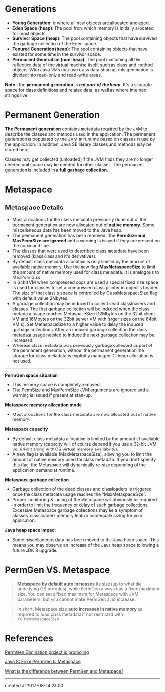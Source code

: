 # Generations

- **Young Generation**: is where all new objects are allocated and aged.
- **Eden Space (heap)**: The pool from which memory is initially allocated for most objects.
- **Survivor Space (heap)**: The pool containing objects that have survived the garbage collection of the Eden space.
- **Tenured Generation (heap)**: The pool containing objects that have existed for some time in the survivor space.
- **Permanent Generation (non-heap)**: The pool containing all the reflective data of the virtual machine itself, such as class and method objects. With Java VMs that use class data sharing, this generation is divided into read-only and read-write areas.

**Note** : the **permanent generation** is ***not part of the heap***. It's a separate space for class definitions and related data, as well as where interned strings live.



# Permanent Generation

**The Permanent generation** contains metadata required by the JVM to describe the classes and methods used in the application. The permanent generation is populated by the JVM at runtime based on classes in  use by the application. In addition, Java SE library classes and methods may be stored here.



Classes may get collected (unloaded) if the JVM finds they are no longer needed and space may be needed for other classes. The permanent generation is included in a **full garbage collection**.





# Metaspace

## Metaspace Details

- Most allocations for the class metadata previously done out of the permanent generation are now allocated out of **native memory**. Some miscellaneous  data has been moved to the Java heap.
- The permanent generation has been removed. The  **PermSize and  MaxPermSize are ignored** and a warning is issued if they are present on the command line.
- The klasses that were used to described class  metadata have been  removed (klassKlass and it's derivatives).
- By default class metadata allocation is only limited by the  amount of available native memory. Use the new flag **MaxMetaspaceSize** to limit the amount of  native memory used for class metadata. It is analogous to MaxPermSize.
- In 64bit VM when compressed oops are used a special fixed size  space is used for classes to set a compressed class pointer in object's header. The size  of that class's space is controlled by ClassMetaspaceSize flag with default value 2Mbytes.
- A garbage collection may be induced to collect dead classloaders  and classes. The first  garbage collection will be induced when the class metadata  usage reaches MetaspaceSize (12Mbytes on the 32bit client VM and 16Mbytes on the 32bit  server VM with larger sizes on the 64bit VM's). Set MetaspaceSize to a higher value to delay the induced garbage collections. After an induced garbage collection the class metadata usage needed to induce the next  garbage collection may be  increased.
- Whereas class metadata was previously garbage collected as part of the permanent generation, without the permanent generation the storage for class metadata is explicitly managed. C-heap allocation is not used.


---

**PermGen space situation**        

- This memory space is completely removed.
- The PermSize and MaxPermSize JVM arguments are ignored and a warning is issued if present at start-up.



**Metaspace memory allocation model**         

- Most allocations for the class metadata are now allocated out of native memory.



**Metaspace capacity**          

- By default class metadata allocation is limited by the amount of available native memory (capacity will of course depend if you use a 32-bit JVM vs. 64-bit along with OS virtual memory availability).
- A new flag is available (MaxMetaspaceSize), allowing you to limit the amount of native memory used for class metadata. If you don’t specify this flag, the Metaspace will dynamically re-size depending of the application demand at runtime.



**Metaspace garbage collection**            

- Garbage collection of the dead classes and classloaders is triggered once the class metadata usage reaches the “MaxMetaspaceSize”.
- Proper monitoring & tuning of the Metaspace will obviously be required in order to limit the frequency or delay of such garbage collections. Excessive Metaspace garbage collections may be a symptom of classes, classloaders memory leak or inadequate sizing for your application.



**Java heap space impact**              

- Some miscellaneous data has been moved to the Java heap space. This means you may observe an increase of the Java heap space following a future JDK 8 upgrade.



# PermGen VS. Metaspace

> **Metaspace by default auto increases** its size (up to what the underlying OS provides), while PermGen always has a fixed maximum size. You can set a fixed maximum for Metaspace with JVM parameters, but you cannot make PermGen auto increase.

> In short, Metaspace size **auto increases in native memory** as required to load class metadata if not restricted with `-XX:MaxMetaspaceSize`



# References

[PermGen Elimination project is promoting](http://mail.openjdk.java.net/pipermail/hotspot-dev/2012-September/006679.html)

[Java 8: From PermGen to Metaspace](https://dzone.com/articles/java-8-permgen-metaspace)

[What is the difference between PermGen and Metaspace?](https://stackoverflow.com/questions/27131165/what-is-the-difference-between-permgen-and-metaspace)

---

created at 2017-08-14 23:00
